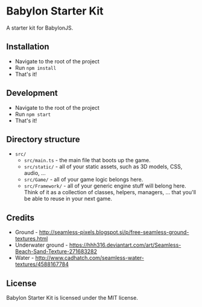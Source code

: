 # Babylon Starter Kit
A starter kit for BabylonJS.

## Installation

* Navigate to the root of the project
* Run `npm install`
* That's it!

## Development

* Navigate to the root of the project
* Run `npm start`
* That's it!

## Directory structure

* `src/`
    * `src/main.ts` - the main file that boots up the game.
    * `src/static/` - all of your static assets, such as 3D models, CSS, audio, ...
    * `src/Game/` - all of your game logic belongs here.
    * `src/Framework/` - all of your generic engine stuff will belong here. Think of it as a collection of classes, helpers, managers, ... that you'll be able to reuse in your next game.

## Credits

* Ground - http://seamless-pixels.blogspot.si/p/free-seamless-ground-textures.html
* Underwater ground - https://hhh316.deviantart.com/art/Seamless-Beach-Sand-Texture-271683282
* Water - http://www.cadhatch.com/seamless-water-textures/4588167784

## License
Babylon Starter Kit is licensed under the MIT license.
